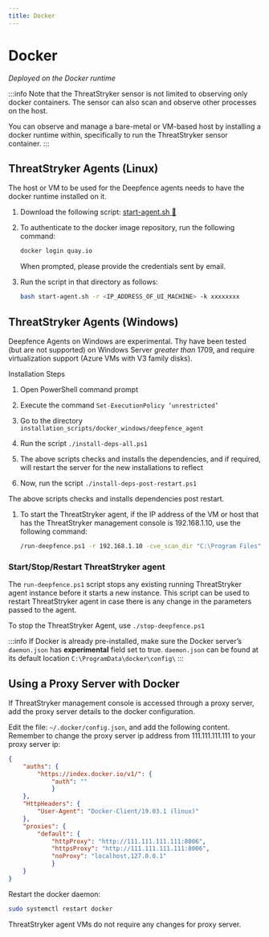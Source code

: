 ```yaml
---
title: Docker
---
```


# Docker 

*Deployed on the Docker runtime*

:::info
Note that the ThreatStryker sensor is not limited to observing only docker containers.  The sensor can also scan and observe other processes on the host.

You can observe and manage a bare-metal or VM-based host by installing a docker runtime within, specifically to run the ThreatStryker sensor container.
:::

## ThreatStryker Agents (Linux)

The host or VM to be used for the Deepfence agents needs to have the docker runtime installed on it.

1.  Download the following script: [start-agent.sh 🔗](../files/3.6.0/start-agent.sh) 
1.  To authenticate to the docker image repository, run the following command:

	```bash
	docker login quay.io
	```

    When prompted, please provide the credentials sent by email.

1.  Run the script in that directory as follows:

	```bash
	bash start-agent.sh -r <IP_ADDRESS_OF_UI_MACHINE> -k xxxxxxxx
	```

## ThreatStryker Agents (Windows)

Deepfence Agents on Windows are experimental.  Thy have been tested (but are not supported) on Windows Server *greater than* 1709, and require virtualization support (Azure VMs with V3 family disks).

Installation Steps

1.  Open PowerShell command prompt

1.  Execute the command `Set-ExecutionPolicy ‘unrestricted’`

1.  Go to the directory `installation_scripts/docker_windows/deepfence_agent`

1.  Run the script `./install-deps-all.ps1`

1.  The above scripts checks and installs the dependencies, and if required, will restart the server for the new installations to reflect

1.  Now, run the script `./install-deps-post-restart.ps1`

   The above scripts checks and installs dependencies post restart.

1.  To start the ThreatStryker agent, if the IP address of the VM or host that has the ThreatStryker management console is 192.168.1.10, use the following command:

    ```bash
    /run-deepfence.ps1 -r 192.168.1.10 -cve_scan_dir "C:\Program Files"
    ```

### Start/Stop/Restart ThreatStryker agent

The `run-deepfence.ps1` script stops any existing running ThreatStryker agent instance before it starts a new instance. This script can be used to restart ThreatStryker agent in case there is any change in the parameters passed to the agent.

To stop the ThreatStryker Agent, use `./stop-deepfence.ps1`

:::info
If Docker is already pre-installed, make sure the Docker server’s `daemon.json` has **experimental** field set to true. `daemon.json` can be found at its default location `C:\ProgramData\docker\config\`
:::

## Using a Proxy Server with Docker

If ThreatStryker management console is accessed through a proxy server, add the proxy server details to the docker configuration.

Edit the file: `~/.docker/config.json`, and add the following content.  Remember to change the proxy server ip address from 111.111.111.111 to your proxy server ip:

```json
{
    "auths": {
        "https://index.docker.io/v1/": {
            "auth": ""
            }
    },
    "HttpHeaders": {
        "User-Agent": "Docker-Client/19.03.1 (linux)"
    },
    "proxies": {
        "default": {
            "httpProxy": "http://111.111.111.111:8006",
            "httpsProxy": "http://111.111.111.111:8006",
            "noProxy": "localhost,127.0.0.1"
            }
    }
}
```

Restart the docker daemon:

```bash
sudo systemctl restart docker
```

ThreatStryker agent VMs do not require any changes for proxy server.


